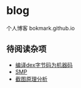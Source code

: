 # blog
个人博客 bokmark.github.io

## 待阅读杂项
- [编译dex字节码为机器码](https://weread.qq.com/web/reader/3ee32e60717f5af83ee7b37)
- [SMP](https://developer.android.com/training/articles/smp.html?hl=zh-cn)
- [截图原理分析](https://www.jianshu.com/p/4ae89e1fb36a)